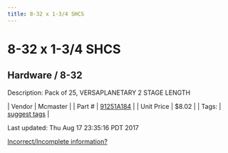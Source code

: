 ```yaml
---
title: 8-32 x 1-3/4 SHCS
---
```


# 8-32 x 1-3/4 SHCS
## Hardware / 8-32
Description: 	Pack of 25, VERSAPLANETARY 2 STAGE LENGTH 

| Vendor | Mcmaster | 
| Part # | [91251A184](https://www.mcmaster.com/#91251A184) | 
| Unit Price | $8.02 | 
| Tags: | [suggest tags](https://docs.google.com/forms/d/e/1FAIpQLSeWyY8v3RgOty-MyWmh9U0iivNYN_molChYyS-0U-o-kOAv_g/viewform) | 

Last updated: Thu Aug 17 23:35:16 PDT 2017

 [Incorrect/Incomplete information?](https://docs.google.com/forms/d/e/1FAIpQLSeWyY8v3RgOty-MyWmh9U0iivNYN_molChYyS-0U-o-kOAv_g/viewform)